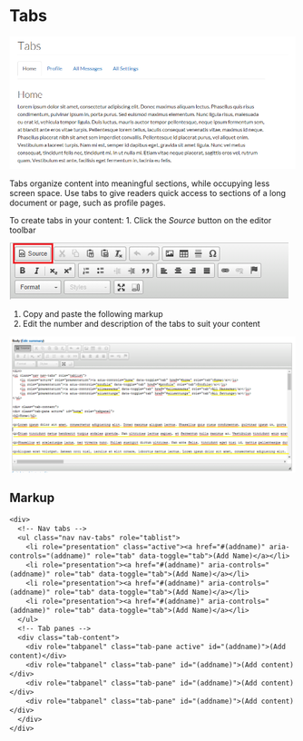 # Tabs

![image](../.gitbook/assets/tabsexamplecapture.PNG)

Tabs organize content into meaningful sections, while occupying less screen space. Use tabs to give readers quick access to sections of a long document or page, such as profile pages.

To create tabs in your content: 1. Click the _Source_ button on the editor toolbar

![image](../.gitbook/assets/sourcebuttoncapture%20%282%29.PNG)

1. Copy and paste the following markup
2. Edit the number and description of the tabs to suit your content

![image](../.gitbook/assets/tabscodingcapture2.png)

## Markup

```text
<div>
  <!-- Nav tabs -->
  <ul class="nav nav-tabs" role="tablist">
    <li role="presentation" class="active"><a href="#(addname)" aria-controls="(addname)" role="tab" data-toggle="tab">(Add Name)</a></li>
    <li role="presentation"><a href="#(addname)" aria-controls="(addname)" role="tab" data-toggle="tab">(Add Name)</a></li>
    <li role="presentation"><a href="#(addname)" aria-controls="(addname)" role="tab" data-toggle="tab">(Add Name)</a></li>
    <li role="presentation"><a href="#(addname)" aria-controls="(addname)" role="tab" data-toggle="tab">(Add Name)</a></li>
  </ul>
  <!-- Tab panes -->
  <div class="tab-content">
    <div role="tabpanel" class="tab-pane active" id="(addname)">(Add content)</div>
    <div role="tabpanel" class="tab-pane" id="(addname)">(Add content)</div>
    <div role="tabpanel" class="tab-pane" id="(addname)">(Add content)</div>
    <div role="tabpanel" class="tab-pane" id="(addname)">(Add content)</div>
  </div>
</div>
```


